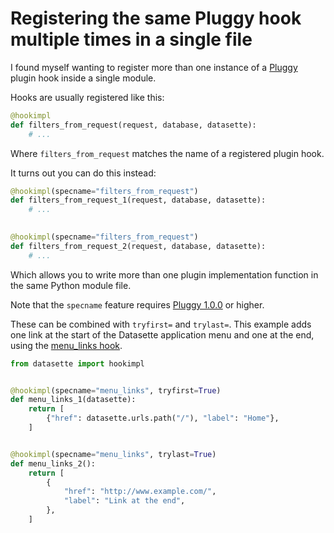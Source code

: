 # Registering the same Pluggy hook multiple times in a single file

I found myself wanting to register more than one instance of a [Pluggy](https://pluggy.readthedocs.io/) plugin hook inside a single module.

Hooks are usually registered like this:

```python
@hookimpl
def filters_from_request(request, database, datasette):
    # ...
```
Where `filters_from_request` matches the name of a registered plugin hook.

It turns out you can do this instead:

```python
@hookimpl(specname="filters_from_request")
def filters_from_request_1(request, database, datasette):
    # ...

    
@hookimpl(specname="filters_from_request")
def filters_from_request_2(request, database, datasette):
    # ...
```
Which allows you to write more than one plugin implementation function in the same Python module file.

Note that the `specname` feature requires [Pluggy 1.0.0](https://github.com/pytest-dev/pluggy/blob/main/CHANGELOG.rst#pluggy-100-2021-08-25) or higher.

These can be combined with `tryfirst=` and `trylast=`. This example adds one link at the start of the Datasette application menu and one at the end, using the [menu_links hook](https://docs.datasette.io/en/stable/plugin_hooks.html#menu-links-datasette-actor-request).

```python
from datasette import hookimpl


@hookimpl(specname="menu_links", tryfirst=True)
def menu_links_1(datasette):
    return [
        {"href": datasette.urls.path("/"), "label": "Home"},
    ]


@hookimpl(specname="menu_links", trylast=True)
def menu_links_2():
    return [
        {
            "href": "http://www.example.com/",
            "label": "Link at the end",
        },
    ]
```
